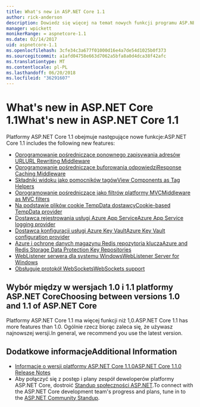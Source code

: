 ```yaml
---
title: What's new in ASP.NET Core 1.1
author: rick-anderson
description: Dowiedz się więcej na temat nowych funkcji programu ASP.NET Core 1.1.
manager: wpickett
monikerRange: = aspnetcore-1.1
ms.date: 02/14/2017
uid: aspnetcore-1.1
ms.openlocfilehash: 3cfe34c3a677f01000d16e4a7de54d1025b0f373
ms.sourcegitcommit: a1afd04758e663d7062a5bfa8a0d4dca38f42afc
ms.translationtype: MT
ms.contentlocale: pl-PL
ms.lasthandoff: 06/20/2018
ms.locfileid: "36291607"
---
```

# <a name="whats-new-in-aspnet-core-11"></a><span data-ttu-id="501a4-103">What's new in ASP.NET Core 1.1</span><span class="sxs-lookup"><span data-stu-id="501a4-103">What's new in ASP.NET Core 1.1</span></span>

<span data-ttu-id="501a4-104">Platformy ASP.NET Core 1.1 obejmuje następujące nowe funkcje:</span><span class="sxs-lookup"><span data-stu-id="501a4-104">ASP.NET Core 1.1 includes the following new features:</span></span>

- [<span data-ttu-id="501a4-105">Oprogramowanie pośredniczące ponownego zapisywania adresów URL</span><span class="sxs-lookup"><span data-stu-id="501a4-105">URL Rewriting Middleware</span></span>](xref:fundamentals/url-rewriting)
- [<span data-ttu-id="501a4-106">Oprogramowanie pośredniczące buforowania odpowiedzi</span><span class="sxs-lookup"><span data-stu-id="501a4-106">Response Caching Middleware</span></span>](xref:performance/caching/middleware)
- [<span data-ttu-id="501a4-107">Składniki widoku jako pomocników tagów</span><span class="sxs-lookup"><span data-stu-id="501a4-107">View Components as Tag Helpers</span></span>](xref:mvc/views/view-components#invoking-a-view-component-as-a-tag-helper)
- [<span data-ttu-id="501a4-108">Oprogramowanie pośredniczące jako filtrów platformy MVC</span><span class="sxs-lookup"><span data-stu-id="501a4-108">Middleware as MVC filters</span></span>](xref:mvc/controllers/filters#using-middleware-in-the-filter-pipeline)
- [<span data-ttu-id="501a4-109">Na podstawie plików cookie TempData dostawcy</span><span class="sxs-lookup"><span data-stu-id="501a4-109">Cookie-based TempData provider</span></span>](xref:fundamentals/app-state#tempdata)
- [<span data-ttu-id="501a4-110">Dostawca rejestrowania usługi Azure App Service</span><span class="sxs-lookup"><span data-stu-id="501a4-110">Azure App Service logging provider</span></span>](xref:fundamentals/logging/index#azure-app-service-provider)
- [<span data-ttu-id="501a4-111">Dostawca konfiguracji usługi Azure Key Vault</span><span class="sxs-lookup"><span data-stu-id="501a4-111">Azure Key Vault configuration provider</span></span>](xref:security/key-vault-configuration)
- [<span data-ttu-id="501a4-112">Azure i ochronę danych magazynu Redis repozytoria klucza</span><span class="sxs-lookup"><span data-stu-id="501a4-112">Azure and Redis Storage Data Protection Key Repositories</span></span>](xref:security/data-protection/implementation/key-storage-providers#azure-and-redis)
- [<span data-ttu-id="501a4-113">WebListener serwera dla systemu Windows</span><span class="sxs-lookup"><span data-stu-id="501a4-113">WebListener Server for Windows</span></span>](xref:fundamentals/servers/weblistener)
- [<span data-ttu-id="501a4-114">Obsługuje protokół WebSockets</span><span class="sxs-lookup"><span data-stu-id="501a4-114">WebSockets support</span></span>](xref:fundamentals/websockets)

## <a name="choosing-between-versions-10-and-11-of-aspnet-core"></a><span data-ttu-id="501a4-115">Wybór między w wersjach 1.0 i 1.1 platformy ASP.NET Core</span><span class="sxs-lookup"><span data-stu-id="501a4-115">Choosing between versions 1.0 and 1.1 of ASP.NET Core</span></span>

<span data-ttu-id="501a4-116">Platformy ASP.NET Core 1.1 ma więcej funkcji niż 1,0.</span><span class="sxs-lookup"><span data-stu-id="501a4-116">ASP.NET Core 1.1 has more features than 1.0.</span></span> <span data-ttu-id="501a4-117">Ogólnie rzecz biorąc zaleca się, że używasz najnowszej wersji.</span><span class="sxs-lookup"><span data-stu-id="501a4-117">In general, we recommend you use the latest version.</span></span>

## <a name="additional-information"></a><span data-ttu-id="501a4-118">Dodatkowe informacje</span><span class="sxs-lookup"><span data-stu-id="501a4-118">Additional Information</span></span>

- [<span data-ttu-id="501a4-119">Informacje o wersji platformy ASP.NET Core 1.1.0</span><span class="sxs-lookup"><span data-stu-id="501a4-119">ASP.NET Core 1.1.0 Release Notes</span></span>](https://github.com/aspnet/Home/releases/tag/1.1.0)
- <span data-ttu-id="501a4-120">Aby połączyć się z postęp i plany zespół deweloperów platformy ASP.NET Core, dostroić [Standup społeczności ASP.NET](https://live.asp.net/).</span><span class="sxs-lookup"><span data-stu-id="501a4-120">To connect with the ASP.NET Core development team's progress and plans, tune in to the [ASP.NET Community Standup](https://live.asp.net/).</span></span>
